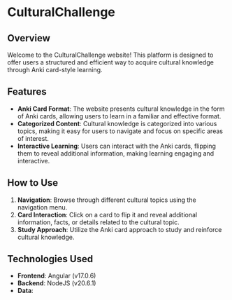 # CulturalChallenge

## Overview

Welcome to the CulturalChallenge website! This platform is designed to offer users a structured and efficient way to acquire cultural knowledge through Anki card-style learning.

## Features

- **Anki Card Format**: The website presents cultural knowledge in the form of Anki cards, allowing users to learn in a familiar and effective format.
- **Categorized Content**: Cultural knowledge is categorized into various topics, making it easy for users to navigate and focus on specific areas of interest.
- **Interactive Learning**: Users can interact with the Anki cards, flipping them to reveal additional information, making learning engaging and interactive.

## How to Use

1. **Navigation**: Browse through different cultural topics using the navigation menu.
2. **Card Interaction**: Click on a card to flip it and reveal additional information, facts, or details related to the cultural topic.
3. **Study Approach**: Utilize the Anki card approach to study and reinforce cultural knowledge.

## Technologies Used

- **Frontend**: Angular (v17.0.6)
- **Backend**: NodeJS (v20.6.1)
- **Data**: 
